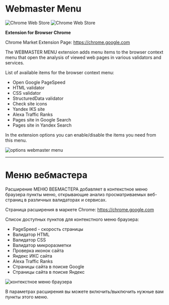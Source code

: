 # Webmaster Menu

![Chrome Web Store](https://img.shields.io/chrome-web-store/v/bjnkfhenfiekcfbkgpkblcbldphjkldc)
![Chrome Web Store](https://img.shields.io/chrome-web-store/users/bjnkfhenfiekcfbkgpkblcbldphjkldc)

**Extension for Browser Chrome**

Chrome Market Extension Page: <a href="https://chrome.google.com/webstore/detail/webmaster-menu/bjnkfhenfiekcfbkgpkblcbldphjkldc" target="_blank">https://chrome.google.com</a>

The WEBMASTER MENU extension adds menu items to the browser context menu that open the analysis of viewed web pages in various validators and services.

List of available items for the browser context menu:
- Open Google PageSpeed
- HTML validator
- CSS validator
- StructuredData validator
- Check site icons
- Yandex IKS site
- Alexa Traffic Ranks
- Pages site in Google Search
- Pages site in Yandex Search

In the extension options you can enable/disable the items you need from this menu.

![options webmaster menu](https://lh3.googleusercontent.com/CAkrXGVBgZH_-7PKzK9338vZetA4AyMwFIat5CPfhljydx6oZojDP4E3ZLTYOZZJt8JUrcSr-w=w640-h400-e365)

---

# Меню вебмастера

Расширение МЕНЮ ВЕБМАСТЕРА добавляет в контекстное меню браузера пункты меню, открывающие анализ просматриваемых веб-страниц в различных валидаторах и сервисах.

Страница расширения в маркете Chrome: <a href="https://chrome.google.com/webstore/detail/webmaster-menu/bjnkfhenfiekcfbkgpkblcbldphjkldc" target="_blank">https://chrome.google.com</a>

Список доступных пунктов для контекстного меню браузера:
- PageSpeed - скорость страницы
- Валидатор HTML
- Валидатор CSS
- Валидатор микроразметки
- Проверка иконок сайта
- Яндекс ИКС сайта
- Alexa Traffic Ranks
- Страницы сайта в поиске Google
- Страницы сайта в поиске Яндекс

![контекстное меню браузера](https://lh3.googleusercontent.com/otDmxlCv3gh5rjstuz94cSVpgYmdXXexFK2RKXz6kZoS-hNGho1MhYrk0yRzbk0NyIU6qSgeYA=w640-h400-e365)

В параметрах расширения вы можете включить/выключить нужные вам пункты этого меню.